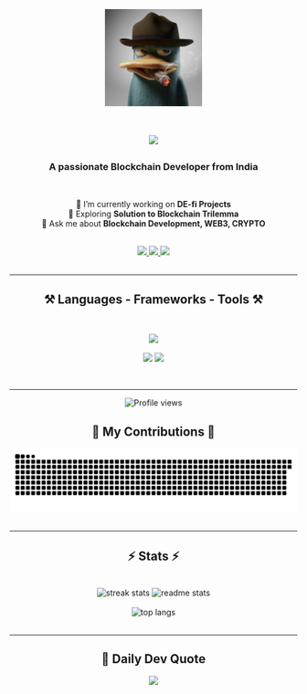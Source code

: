 <p align="center">
  <img align="center" alt="coding" width="170" src="https://github.com/Platypus96/Platypus96/blob/main/Platypus.jpg">
</p>

<h1 align="center">
  <img align="center" src="https://readme-typing-svg.herokuapp.com/?font=Righteous&size=35&center=true&vCenter=true&width=500&height=70&duration=4000&lines=Hi+There!+👋;+I'm+Adarsh+Kumar!;" />
</h1>

<h3 align="center">A passionate Blockchain Developer from India</h3>

<br/>

<div align="center">
  
🔭 I’m currently working on **DE-fi Projects** <br/>
🌱 Exploring **Solution to Blockchain Trilemma** <br/>
💬 Ask me about **Blockchain Development, WEB3, CRYPTO** <br/>

</div>

<br/>

<div align="center">
  <a href="mailto:adarshkr1375@gmail.com">
    <img src="https://img.shields.io/badge/Gmail-333333?style=for-the-badge&logo=gmail&logoColor=red" />
  </a>
  <a href="https://www.linkedin.com/in/adarsh-kumar-6a403a297/" target="_blank">
    <img src="https://img.shields.io/badge/LinkedIn-0077B5?style=for-the-badge&logo=linkedin&logoColor=white" />
  </a>
  <a href="https://platypus96.github.io/Platypus96_portfolio/" target="_blank">
    <img src="https://img.shields.io/badge/Portfolio-FF5722?style=for-the-badge&logo=google-chrome&logoColor=white" />
  </a>
</div>

<br/>
<hr/>

<h2 align="center">⚒️ Languages - Frameworks - Tools ⚒️</h2>
<br/>

<p align="center">
  <img src="https://skillicons.dev/icons?i=solidity,react,tailwind,html,css,github,git,javascript,nodejs,mongodb,c,cpp" />
</p>

<p align="center">
  <img src="https://img.shields.io/badge/Web3.js-black?style=for-the-badge&logo=web3.js&logoColor=white" />
  <img src="https://img.shields.io/badge/Hardhat- black?style=for-the-badge&logo=ethereum&logoColor=black" />
</p>

<br/>
<hr/>

<div align="center">
  
![Profile views](https://komarev.com/ghpvc/?username=Platypus96&label=Profile%20views&color=0e75b6&style=flat)
</div>


<div align="center">
  <h2>🐍 My Contributions 🐍</h2>
  <img src="https://raw.githubusercontent.com/Platypus96/Platypus96/output/github-snake-dark.svg" />
</div>



<br/>
<hr/>

<h2 align="center">⚡ Stats ⚡</h2>
<br/>

<div align="center">
  <img width="390" src="https://github-readme-streak-stats-salesp07.vercel.app/?user=Platypus96&count_private=true&theme=react&border_radius=10" alt="streak stats"/>
  <img width="390" src="https://github-readme-stats-salesp07.vercel.app/api?username=Platypus96&count_private=true&show_icons=true&theme=react&rank_icon=github&border_radius=10" alt="readme stats" />
  <br/><br/>
  <img width="325" src="https://github-readme-stats-salesp07.vercel.app/api/top-langs/?username=Platypus96&hide=HTML&langs_count=8&layout=compact&theme=react&border_radius=10&size_weight=0.5&count_weight=0.5" alt="top langs" />
</div>

<br/>
<hr/>

<h2 align="center">🧠 Daily Dev Quote</h2>

<p align="center">
  <img src="https://quotes-github-readme.vercel.app/api?type=horizontal&theme=dark" />
</p>

<br/>

<!-- Optional: Ko-fi donation button (currently empty link) -->
<div align="center">
  <a href="https://ko-fi.com/your_kofi_username" target="_blank">
    <!-- You can add your ko-fi button here if needed -->
  </a>
</div>
